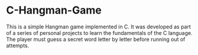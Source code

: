 # C-Hangman-Game
This is a simple Hangman game implemented in C. It was developed as part of a series of personal projects to learn the fundamentals of the C language. The player must guess a secret word letter by letter before running out of attempts.
